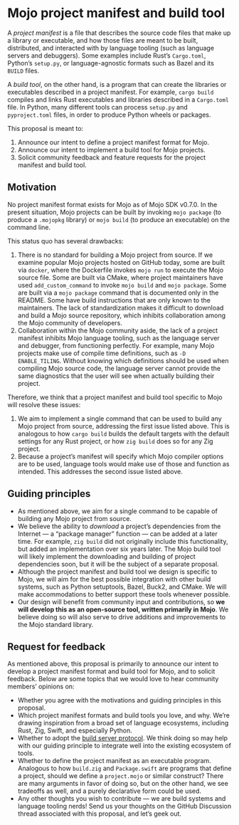 # Mojo project manifest and build tool

A *project manifest* is a file that describes the source code files that make up
a library or executable, and how those files are meant to be built, distributed,
and interacted with by language tooling (such as language servers and
debuggers). Some examples include Rust’s `Cargo.toml`, Python’s `setup.py`, or
language-agnostic formats such as Bazel and its `BUILD` files.

A *build tool*, on the other hand, is a program that can create the libraries or
executables described in a project manifest. For example, `cargo build` compiles
and links Rust executables and libraries described in a `Cargo.toml` file. In
Python, many different tools can process `setup.py` and `pyproject.toml` files,
in order to produce Python wheels or packages.

This proposal is meant to:

1. Announce our intent to define a project manifest format for Mojo.
2. Announce our intent to implement a build tool for Mojo projects.
3. Solicit community feedback and feature requests for the project manifest and
   build tool.

## Motivation

No project manifest format exists for Mojo as of Mojo SDK v0.7.0. In the present
situation, Mojo projects can be built by invoking `mojo package` (to produce a
`.mojopkg` library) or `mojo build` (to produce an executable) on the command
line.

This status quo has several drawbacks:

1. There is no standard for building a Mojo project from source. If we examine
   popular Mojo projects hosted on GitHub today, some are built via `docker`,
   where the Dockerfile invokes `mojo run` to execute the Mojo source file. Some
   are built via CMake, where project maintainers have used `add_custom_command`
   to invoke `mojo build` and `mojo package`. Some are built via a
   `mojo package` command that is documented only in the README. Some have build
   instructions that are only known to the maintainers. The lack of
   standardization makes it difficult to download and build a Mojo source
   repository, which inhibits collaboration among the Mojo community of
   developers.
2. Collaboration within the Mojo community aside, the lack of a project manifest
   inhibits Mojo language tooling, such as the language server and debugger,
   from functioning perfectly. For example, many Mojo projects make use of
   compile time definitions, such as `-D ENABLE_TILING`. Without knowing which
   definitions should be used when compiling Mojo source code, the language
   server cannot provide the same diagnostics that the user will see when
   actually building their project.

Therefore, we think that a project manifest and build tool specific to Mojo will
resolve these issues:

1. We aim to implement a single command that can be used to build any Mojo
   project from source, addressing the first issue listed above. This is
   analogous to how `cargo build` builds the default targets with the default
   settings for any Rust project, or how `zig build` does so for any Zig
   project.
2. Because a project’s manifest will specify which Mojo compiler options are to
   be used, language tools would make use of those and function as intended.
   This addresses the second issue listed above.

## Guiding principles

- As mentioned above, we aim for a single command to be capable of building any
  Mojo project from source.
- We believe the ability to *download* a project’s dependencies from the
  Internet — a “package manager” function — can be added at a later time. For
  example, `zig build` did not originally include this functionality, but added
  an implementation over six years later. The Mojo build tool will likely
  implement the downloading and building of project dependencies soon, but it
  will be the subject of a separate proposal.
- Although the project manifest and build tool we design is specific to Mojo, we
  will aim for the best possible integration with other build systems, such as
  Python setuptools, Bazel, Buck2, and CMake. We will make accommodations to
  better support these tools whenever possible.
- Our design will benefit from community input and contributions, so **we will
  develop this as an open-source tool, written primarily in Mojo**. We believe
  doing so will also serve to drive additions and improvements to the Mojo
  standard library.

## Request for feedback

As mentioned above, this proposal is primarily to announce our intent to develop
a project manifest format and build tool for Mojo, and to solicit feedback.
Below are some topics that we would love to hear community members’ opinions on:

- Whether you agree with the motivations and guiding principles in this
  proposal.
- Which project manifest formats and build tools you love, and why. We’re
  drawing inspiration from a broad set of language ecosystems, including Rust,
  Zig, Swift, and especially Python.
- Whether to adopt the [build server
  protocol](https://build-server-protocol.github.io). We think doing so may help
  with our guiding principle to integrate well into the existing ecosystem of
  tools.
- Whether to define the project manifest as an executable program. Analogous to
  how `build.zig` and `Package.swift` are programs that define a project, should
  we define a `project.mojo` or similar construct? There are many arguments in
  favor of doing so, but on the other hand, we see tradeoffs as well, and a
  purely declarative form could be used.
- Any other thoughts you wish to contribute — we are build systems and language
  tooling nerds! Send us your thoughts on the GitHub Discussion thread
  associated with this proposal, and let’s geek out.
